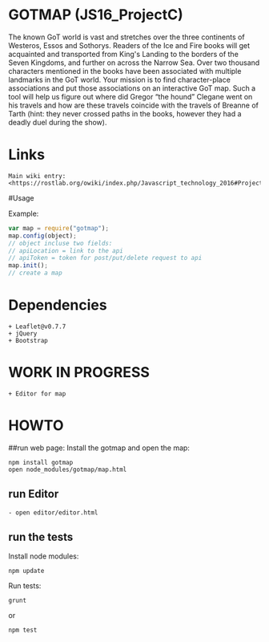 # GOTMAP (JS16_ProjectC)
The known GoT world is vast and stretches over the three continents of Westeros, Essos and Sothorys. Readers of the Ice and Fire books will get acquainted and transported from King's Landing to the borders of the Seven Kingdoms, and further on across the Narrow Sea. Over two thousand characters mentioned in the books have been associated with multiple landmarks in the GoT world. Your mission is to find character-place associations and put those associations on an interactive GoT map. Such a tool will help us figure out where did Gregor “the hound” Clegane went on his travels and how are these travels coincide with the travels of Breanne of Tarth (hint: they never crossed paths in the books, however they had a deadly duel during the show).
# Links
    Main wiki entry: <https://rostlab.org/owiki/index.php/Javascript_technology_2016#Project_C>
#Usage

Example:
```javascript
var map = require("gotmap");
map.config(object);
// object incluse two fields:
// apiLocation = link to the api
// apiToken = token for post/put/delete request to api
map.init();
// create a map
```

Dependencies
============
    + Leaflet@v0.7.7
    + jQuery
    + Bootstrap

# WORK IN PROGRESS

    + Editor for map

# HOWTO
##run web page:
Install the gotmap and open the map:

```shell
npm install gotmap
open node_modules/gotmap/map.html
```

## run Editor
    - open editor/editor.html

## run the tests
Install node modules:
```shell
npm update
```
Run tests:
```shell
grunt
```
or
```shell
npm test
```


